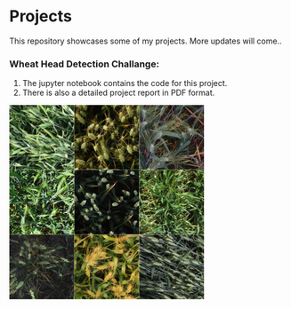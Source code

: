 # Projects

This repository showcases some of my projects. More updates will come..

### Wheat Head Detection Challange: 
1. The jupyter notebook contains the code for this project.
2. There is also a detailed project report in PDF format.

![alt text](files/descriptionimage.png)
